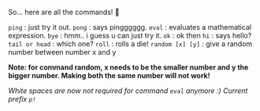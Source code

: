 So... here are all the commands! 🙂️


` ping `       :    just try it out.
` pong `       :    says pingggggg.
` eval `       :    evaluates a mathematical expression.
` bye `        :    hmm.. i guess u can just try it.
` ok `         :    ok then
` hi `         :    says hello?
`tail or head` :    which one?
`roll`         :    rolls a die!
`random [x] [y]` : give a random number between number x and y 


**Note: for command random, x needs to be the smaller number and y the bigger number.
Making both the same number will not work!**

*White spaces are now not required for command `eval` anymore :)*
*Current prefix `p!`*
